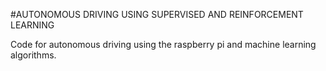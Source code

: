 #AUTONOMOUS DRIVING USING SUPERVISED AND REINFORCEMENT LEARNING

Code for autonomous driving using the raspberry pi and machine learning algorithms.
